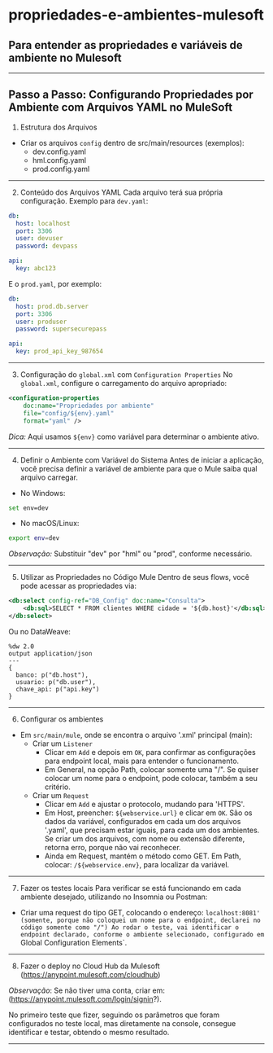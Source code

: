 # propriedades-e-ambientes-mulesoft
## Para entender as propriedades e variáveis de ambiente no Mulesoft

---

## Passo a Passo: Configurando Propriedades por Ambiente com Arquivos YAML no MuleSoft

1. Estrutura dos Arquivos
- Criar os arquivos `config` dentro de src/main/resources (exemplos):
	- dev.config.yaml
	- hml.config.yaml
	- prod.config.yaml

---

2. Conteúdo dos Arquivos YAML
Cada arquivo terá sua própria configuração. Exemplo para `dev.yaml`:
```yaml
db:
  host: localhost
  port: 3306
  user: devuser
  password: devpass

api:
  key: abc123
```
E o `prod.yaml`, por exemplo:
```yaml
db:
  host: prod.db.server
  port: 3306
  user: produser
  password: supersecurepass

api:
  key: prod_api_key_987654
```

---

3. Configuração do `global.xml` com `Configuration Properties`
No `global.xml`, configure o carregamento do arquivo apropriado:
```xml
<configuration-properties
    doc:name="Propriedades por ambiente"
    file="config/${env}.yaml"
    format="yaml" />
```
*Dica:* Aqui usamos `${env}` como variável para determinar o ambiente ativo.

---

4. Definir o Ambiente com Variável do Sistema
Antes de iniciar a aplicação, você precisa definir a variável de ambiente para que o Mule saiba qual arquivo carregar.
- No Windows:
```bash
set env=dev
```
- No macOS/Linux:
```bash
export env=dev
```
*Observação:* Substituir "dev" por "hml" ou "prod", conforme necessário.

---

5. Utilizar as Propriedades no Código Mule
Dentro de seus flows, você pode acessar as propriedades via:
```xml
<db:select config-ref="DB_Config" doc:name="Consulta">
    <db:sql>SELECT * FROM clientes WHERE cidade = '${db.host}'</db:sql>
</db:select>
```
Ou no DataWeave:
```dw
%dw 2.0
output application/json
---
{
  banco: p("db.host"),
  usuario: p("db.user"),
  chave_api: p("api.key")
}
```

---

6. Configurar os ambientes
- Em `src/main/mule`, onde se encontra o arquivo '.xml' principal (main):
	- Criar um `Listener`
		- Clicar em `Add` e depois em `OK`, para confirmar as configurações para endpoint local, mais para entender o funcionamento.
		- Em General, na opção Path, colocar somente uma "/". Se quiser colocar um nome para o endpoint, pode colocar, também a seu critério.
	- Criar um `Request`
		- Clicar em `Add` e ajustar o protocolo, mudando para 'HTTPS'.
		- Em Host, preencher: `${webservice.url}` e clicar em `OK`. São os dados da variável, configurados em cada um dos arquivos '.yaml', que precisam estar iguais, para cada um dos ambientes. Se criar um dos arquivos, com nome ou extensão diferente, retorna erro, porque não vai reconhecer.
		- Ainda em Request, mantém o método como GET. Em Path, colocar: `/${webservice.env}`, para localizar da variável.

---

7. Fazer os testes locais
Para verificar se está funcionando em cada ambiente desejado, utilizando no Insomnia ou Postman:
- Criar uma request do tipo GET, colocando o endereço: `localhost:8081' (somente, porque não coloquei um nome para o endpoint, declarei no código somente como "/")
Ao rodar o teste, vai identificar o endpoint declarado, conforme o ambiente selecionado, configurado em `Global Configuration Elements`.

---

8. Fazer o deploy no Cloud Hub da Mulesoft (https://anypoint.mulesoft.com/cloudhub)

*Observação*: Se não tiver uma conta, criar em: (https://anypoint.mulesoft.com/login/signin?).

No primeiro teste que fizer, seguindo os parâmetros que foram configurados no teste local, mas diretamente na console, consegue identificar e testar, obtendo o mesmo resultado.

---
